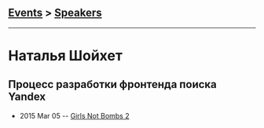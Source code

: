 ## [Events](../README.md) > [Speakers](../speakers.md)
---

# Наталья Шойхет

## Процесс разработки фронтенда поиска Yandex
- 2015 Mar 05 -- [Girls Not Bombs 2](https://www.youtube.com/watch?v=WprFkYKuQj0)    
